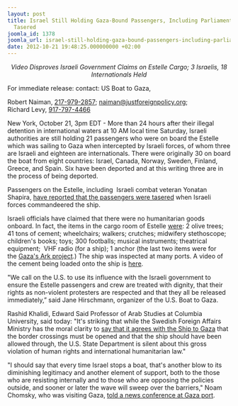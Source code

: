 ```yaml
---
layout: post
title: Israel Still Holding Gaza-Bound Passengers, Including Parliamentarians; Some
  Tasered
joomla_id: 1378
joomla_url: israel-still-holding-gaza-bound-passengers-including-parliamentarians-some-tasered
date: 2012-10-21 19:48:25.000000000 +02:00
---
```

<p align="center"><strong> </strong><em>Video Disproves Israeli Government Claims on Estelle Cargo; 3 Israelis, 18 Internationals Held</em></p>
<p>For immediate release: contact: US Boat to Gaza,</p>
<p>Robert Naiman, <a href="tel:217-979-2857" value="+12179792857" target="_blank">217-979-2857</a>; <a href="mailto:naiman@justforeignpolicy.org" target="_blank">naiman@<wbr></wbr>justforeignpolicy.org</a>;<br /> Richard Levy, <a href="tel:917-797-4466" value="+19177974466" target="_blank">917-797-4466</a></p>
<p>New  York, October 21, 3pm EDT - More than 24 hours after their illegal  detention in international waters at 10 AM local time Saturday, Israeli  authorities are still holding 21 passengers who were on board the  Estelle which was sailing to Gaza when intercepted by Israeli forces, of  whom three are Israeli and eighteen are internationals. There were  originally 30 on board the boat from eight countries: Israel, Canada,  Norway, Sweden, Finland, Greece, and Spain. Six have been deported and  at this writing three are in the process of being deported.</p>
<p>Passengers on the Estelle, including  Israeli combat veteran Yonatan Shapira, <a href="http://www.ynetnews.com/Ext/Comp/ArticleLayout/CdaArticlePrintPreview/1,2506,L-4294718,00.html" target="_blank">have reported that the passengers were tasered</a> when  Israeli forces commandeered the ship.</p>
<p>Israeli officials have claimed that there were no humanitarian goods onboard. In fact, the items in the cargo room of Estelle <a href="http://shiptogaza.se/en/Pressrum/Pressmeddelanden/what-estelle%C2%B4s-cargo-gaza" target="_blank">were</a>:  2 olive trees; 41 tons of cement; wheelchairs; walkers; crutches;  midwifery stethoscope; children's books; toys; 300 footballs; musical  instruments; theatrical equipment;  VHF radio (for a ship); 1 anchor  (the last two items were for the <a href="http://www.gazaark.org/%20about-us/mission-statement/" target="_blank">Gaza's Ark project</a>.) The ship was inspected at many ports. A video of the cement being loaded onto the ship is <a href="http://t.co/Kb5ZH5v0" target="_blank">here</a>.</p>
<p>"We call on the U.S. to use its influence with  the Israeli government to ensure the Estelle passengers and crew are  treated with dignity, that their rights as non-violent protesters are  respected and that they all be released immediately,” said Jane  Hirschmann, organizer of the U.S. Boat to Gaza.</p>
<p>Rashid Khalidi, Edward Said Professor of Arab  Studies at Columbia University, said today: "It's striking that while  the Swedish Foreign Affairs Ministry has the moral clarity to <a href="http://www.justforeignpolicy.org/node/1322" target="_blank">say that it agrees with the Ship to Gaza</a> that  the border crossings must be opened and that the ship should have been  allowed through, the U.S. State Department is silent about this gross  violation of human rights and international humanitarian law."</p>
<p>"I should say that every time Israel stops a  boat, that's another blow to its diminishing legitimacy and another  element of support, both to the those who are resisting internally and  to those who are opposing the policies outside, and sooner or later the  wave will sweep over the barriers," Noam Chomsky, who was visiting  Gaza, <a href="http://www.israelhayom.com/site/newsletter_article.php?id=6146" target="_blank">told a news conference at Gaza port</a>.</p>
